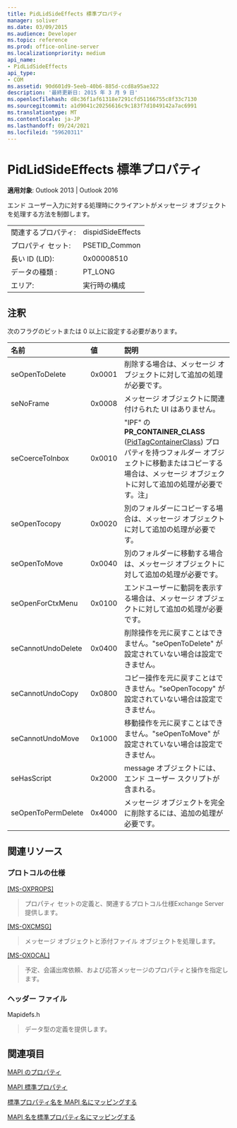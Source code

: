 ```yaml
---
title: PidLidSideEffects 標準プロパティ
manager: soliver
ms.date: 03/09/2015
ms.audience: Developer
ms.topic: reference
ms.prod: office-online-server
ms.localizationpriority: medium
api_name:
- PidLidSideEffects
api_type:
- COM
ms.assetid: 90d601d9-5eeb-40b6-885d-ccd8a95ae322
description: '最終更新日: 2015 年 3 月 9 日'
ms.openlocfilehash: d8c36f1af61318e7291cfd51166755c8f33c7130
ms.sourcegitcommit: a1d9041c20256616c9c183f7d1049142a7ac6991
ms.translationtype: MT
ms.contentlocale: ja-JP
ms.lasthandoff: 09/24/2021
ms.locfileid: "59620311"
---
```

# <a name="pidlidsideeffects-canonical-property"></a>PidLidSideEffects 標準プロパティ

  
  
**適用対象**: Outlook 2013 | Outlook 2016 
  
エンド ユーザー入力に対する処理時にクライアントがメッセージ オブジェクトを処理する方法を制御します。
  
|||
|:-----|:-----|
|関連するプロパティ:  <br/> |dispidSideEffects  <br/> |
|プロパティ セット:  <br/> |PSETID_Common  <br/> |
|長い ID (LID):  <br/> |0x00008510  <br/> |
|データの種類 :   <br/> |PT_LONG  <br/> |
|エリア:  <br/> |実行時の構成  <br/> |
   
## <a name="remarks"></a>注釈

次のフラグのビットまたは 0 以上に設定する必要があります。
  
|**名前**|**値**|**説明**|
|:-----|:-----|:-----|
|seOpenToDelete  <br/> |0x0001  <br/> |削除する場合は、メッセージ オブジェクトに対して追加の処理が必要です。  <br/> |
|seNoFrame  <br/> |0x0008  <br/> |メッセージ オブジェクトに関連付けられた UI はありません。  <br/> |
|seCoerceToInbox  <br/> |0x0010  <br/> |"IPF" の **PR_CONTAINER_CLASS** ([PidTagContainerClass](pidtagcontainerclass-canonical-property.md)) プロパティを持つフォルダー オブジェクトに移動またはコピーする場合は、メッセージ オブジェクトに対して追加の処理が必要です。注」  <br/> |
|seOpenTocopy  <br/> |0x0020  <br/> |別のフォルダーにコピーする場合は、メッセージ オブジェクトに対して追加の処理が必要です。  <br/> |
|seOpenToMove  <br/> |0x0040  <br/> |別のフォルダーに移動する場合は、メッセージ オブジェクトに対して追加の処理が必要です。  <br/> |
|seOpenForCtxMenu  <br/> |0x0100  <br/> |エンドユーザーに動詞を表示する場合は、メッセージ オブジェクトに対して追加の処理が必要です。  <br/> |
|seCannotUndoDelete  <br/> |0x0400  <br/> |削除操作を元に戻すことはできません。"seOpenToDelete" が設定されていない場合は設定できません。  <br/> |
|seCannotUndoCopy  <br/> |0x0800  <br/> |コピー操作を元に戻すことはできません。"seOpenTocopy" が設定されていない場合は設定できません。  <br/> |
|seCannotUndoMove  <br/> |0x1000  <br/> |移動操作を元に戻すことはできません。"seOpenToMove" が設定されていない場合は設定できません。  <br/> |
|seHasScript  <br/> |0x2000  <br/> |message オブジェクトには、エンド ユーザー スクリプトが含まれる。  <br/> |
|seOpenToPermDelete  <br/> |0x4000  <br/> |メッセージ オブジェクトを完全に削除するには、追加の処理が必要です。  <br/> |
   
## <a name="related-resources"></a>関連リソース

### <a name="protocol-specifications"></a>プロトコルの仕様

[[MS-OXPROPS]](https://msdn.microsoft.com/library/f6ab1613-aefe-447d-a49c-18217230b148%28Office.15%29.aspx)
  
> プロパティ セットの定義と、関連するプロトコル仕様Exchange Server提供します。
    
[[MS-OXCMSG]](https://msdn.microsoft.com/library/7fd7ec40-deec-4c06-9493-1bc06b349682%28Office.15%29.aspx)
  
> メッセージ オブジェクトと添付ファイル オブジェクトを処理します。
    
[[MS-OXOCAL]](https://msdn.microsoft.com/library/09861fde-c8e4-4028-9346-e7c214cfdba1%28Office.15%29.aspx)
  
> 予定、会議出席依頼、および応答メッセージのプロパティと操作を指定します。
    
### <a name="header-files"></a>ヘッダー ファイル

Mapidefs.h
  
> データ型の定義を提供します。
    
## <a name="see-also"></a>関連項目



[MAPI のプロパティ](mapi-properties.md)
  
[MAPI 標準プロパティ](mapi-canonical-properties.md)
  
[標準プロパティ名を MAPI 名にマッピングする](mapping-canonical-property-names-to-mapi-names.md)
  
[MAPI 名を標準プロパティ名にマッピングする](mapping-mapi-names-to-canonical-property-names.md)

